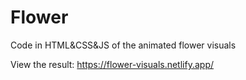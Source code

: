 # Flower
Code in HTML&amp;CSS&amp;JS of the animated flower visuals

View the result: https://flower-visuals.netlify.app/
